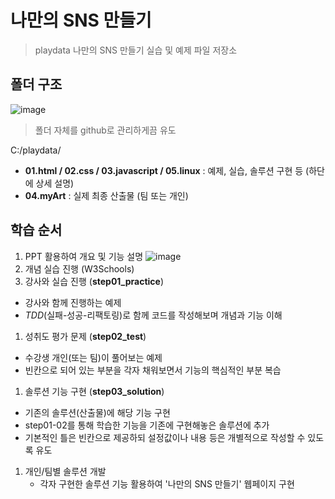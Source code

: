 # 나만의 SNS 만들기
> playdata 나만의 SNS 만들기 실습 및 예제 파일 저장소

## 폴더 구조
![image](https://user-images.githubusercontent.com/50694786/71655666-2d275080-2d7b-11ea-890c-9896db52ed77.png)
> 폴더 자체를 github로 관리하게끔 유도

C:/playdata/
- **01.html / 02.css / 03.javascript / 05.linux** : 예제, 실습, 솔루션 구현 등 (하단에 상세 설명)
- **04.myArt** : 실제 최종 산출물 (팀 또는 개인)

## 학습 순서
1. PPT 활용하여 개요 및 기능 설명
![image](https://user-images.githubusercontent.com/50694786/71655937-99568400-2d7c-11ea-9c99-0f68f26e144d.png)
1. 개념 실습 진행 (W3Schools)
1. 강사와 실습 진행 (**step01_practice**)
  - 강사와 함께 진행하는 예제
  - *TDD*(실패-성공-리팩토링)로 함께 코드를 작성해보며 개념과 기능 이해
1. 성취도 평가 문제 (**step02_test**)
  - 수강생 개인(또는 팀)이 풀어보는 예제
  - 빈칸으로 되어 있는 부분을 각자 채워보면서 기능의 핵심적인 부분 복습
1. 솔루션 기능 구현 (**step03_solution**)
  - 기존의 솔루션(산출물)에 해당 기능 구현
  - step01-02를 통해 학습한 기능을 기존에 구현해놓은 솔루션에 추가
  - 기본적인 틀은 빈칸으로 제공하되 설정값이나 내용 등은 개별적으로 작성할 수 있도록 유도
1. 개인/팀별 솔루션 개발
	- 각자 구현한 솔루션 기능 활용하여 '나만의 SNS 만들기' 웹페이지 구현